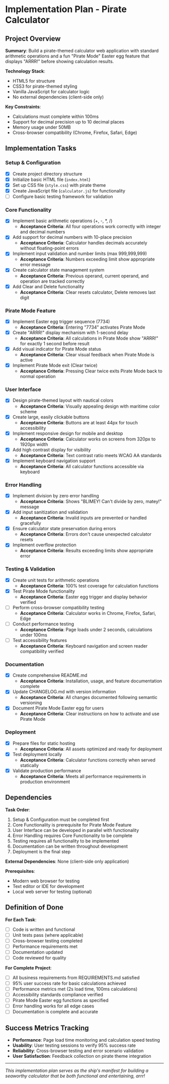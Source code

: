 # Implementation Plan - Pirate Calculator

## Project Overview

**Summary**: Build a pirate-themed calculator web application with standard arithmetic operations and a fun "Pirate Mode" Easter egg feature that displays "ARRR!" before showing calculation results.

**Technology Stack**:

- HTML5 for structure
- CSS3 for pirate-themed styling
- Vanilla JavaScript for calculator logic
- No external dependencies (client-side only)

**Key Constraints**:

- Calculations must complete within 100ms
- Support for decimal precision up to 10 decimal places
- Memory usage under 50MB
- Cross-browser compatibility (Chrome, Firefox, Safari, Edge)

## Implementation Tasks

### Setup & Configuration

- [x] Create project directory structure
- [x] Initialize basic HTML file (`index.html`)
- [x] Set up CSS file (`style.css`) with pirate theme
- [x] Create JavaScript file (`calculator.js`) for functionality
- [ ] Configure basic testing framework for validation

### Core Functionality

- [x] Implement basic arithmetic operations (+, -, *, /)
  - **Acceptance Criteria**: All four operations work correctly with integer and decimal numbers
- [x] Add support for decimal numbers with 10-place precision
  - **Acceptance Criteria**: Calculator handles decimals accurately without floating-point errors
- [x] Implement input validation and number limits (max 999,999,999)
  - **Acceptance Criteria**: Numbers exceeding limit show appropriate error message
- [x] Create calculator state management system
  - **Acceptance Criteria**: Previous operand, current operand, and operation are tracked correctly
- [x] Add Clear and Delete functionality
  - **Acceptance Criteria**: Clear resets calculator, Delete removes last digit

### Pirate Mode Feature

- [x] Implement Easter egg trigger sequence (7734)
  - **Acceptance Criteria**: Entering "7734" activates Pirate Mode
- [x] Create "ARRR!" display mechanism with 1-second delay
  - **Acceptance Criteria**: All calculations in Pirate Mode show "ARRR!" for exactly 1 second before result
- [x] Add visual indicator for Pirate Mode status
  - **Acceptance Criteria**: Clear visual feedback when Pirate Mode is active
- [x] Implement Pirate Mode exit (Clear twice)
  - **Acceptance Criteria**: Pressing Clear twice exits Pirate Mode back to normal operation

### User Interface

- [x] Design pirate-themed layout with nautical colors
  - **Acceptance Criteria**: Visually appealing design with maritime color scheme
- [x] Create large, easily clickable buttons
  - **Acceptance Criteria**: Buttons are at least 44px for touch accessibility
- [x] Implement responsive design for mobile and desktop
  - **Acceptance Criteria**: Calculator works on screens from 320px to 1920px width
- [x] Add high contrast display for visibility
  - **Acceptance Criteria**: Text contrast ratio meets WCAG AA standards
- [x] Implement keyboard navigation support
  - **Acceptance Criteria**: All calculator functions accessible via keyboard

### Error Handling

- [x] Implement division by zero error handling
  - **Acceptance Criteria**: Shows "BLIMEY! Can't divide by zero, matey!" message
- [x] Add input sanitization and validation
  - **Acceptance Criteria**: Invalid inputs are prevented or handled gracefully
- [x] Ensure calculator state preservation during errors
  - **Acceptance Criteria**: Errors don't cause unexpected calculator resets
- [x] Implement overflow protection
  - **Acceptance Criteria**: Results exceeding limits show appropriate error

### Testing & Validation

- [x] Create unit tests for arithmetic operations
  - **Acceptance Criteria**: 100% test coverage for calculation functions
- [x] Test Pirate Mode functionality
  - **Acceptance Criteria**: Easter egg trigger and display behavior verified
- [ ] Perform cross-browser compatibility testing
  - **Acceptance Criteria**: Calculator works in Chrome, Firefox, Safari, Edge
- [ ] Conduct performance testing
  - **Acceptance Criteria**: Page loads under 2 seconds, calculations under 100ms
- [ ] Test accessibility features
  - **Acceptance Criteria**: Keyboard navigation and screen reader compatibility verified

### Documentation

- [x] Create comprehensive README.md
  - **Acceptance Criteria**: Installation, usage, and feature documentation complete
- [x] Update CHANGELOG.md with version information
  - **Acceptance Criteria**: All changes documented following semantic versioning
- [x] Document Pirate Mode Easter egg for users
  - **Acceptance Criteria**: Clear instructions on how to activate and use Pirate Mode

### Deployment

- [x] Prepare files for static hosting
  - **Acceptance Criteria**: All assets optimized and ready for deployment
- [x] Test deployment locally
  - **Acceptance Criteria**: Calculator functions correctly when served statically
- [x] Validate production performance
  - **Acceptance Criteria**: Meets all performance requirements in production environment

## Dependencies

**Task Order**:

1. Setup & Configuration must be completed first
2. Core Functionality is prerequisite for Pirate Mode Feature
3. User Interface can be developed in parallel with functionality
4. Error Handling requires Core Functionality to be complete
5. Testing requires all functionality to be implemented
6. Documentation can be written throughout development
7. Deployment is the final step

**External Dependencies**: None (client-side only application)

**Prerequisites**:

- Modern web browser for testing
- Text editor or IDE for development
- Local web server for testing (optional)

## Definition of Done

**For Each Task**:

- [ ] Code is written and functional
- [ ] Unit tests pass (where applicable)
- [ ] Cross-browser testing completed
- [ ] Performance requirements met
- [ ] Documentation updated
- [ ] Code reviewed for quality

**For Complete Project**:

- [ ] All business requirements from REQUIREMENTS.md satisfied
- [ ] 95% user success rate for basic calculations achieved
- [ ] Performance metrics met (2s load time, 100ms calculations)
- [ ] Accessibility standards compliance verified
- [ ] Pirate Mode Easter egg functions as specified
- [ ] Error handling works for all edge cases
- [ ] Documentation is complete and accurate

## Success Metrics Tracking

- **Performance**: Page load time monitoring and calculation speed testing
- **Usability**: User testing sessions to verify 95% success rate
- **Reliability**: Cross-browser testing and error scenario validation
- **User Satisfaction**: Feedback collection on pirate theme integration

---

*This implementation plan serves as the ship's manifest for building a seaworthy calculator that be both functional and entertaining, arrr!*
